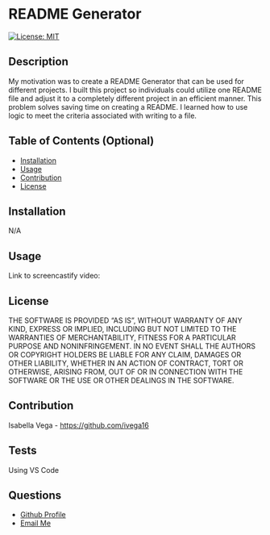 # README Generator

  [![License: MIT](https://img.shields.io/badge/License-MIT-yellow.svg)](https://opensource.org/licenses/MIT)

  ## Description
  
  My motivation was to create a README Generator that can be used for different projects. I built this project so individuals could utilize one README file and adjust it to a completely different project in an efficient manner. This problem solves saving time on creating a README. I learned how to use logic to meet the criteria associated with writing to a file. 
  
  ## Table of Contents (Optional)
  
  - [Installation](#installation)
  - [Usage](#usage)
  - [Contribution](#contribution)
  - [License](#license)
  
  ## Installation
  
  N/A
  
  ## Usage
  
  Link to screencastify video:
  
  
  ## License
  
  THE SOFTWARE IS PROVIDED “AS IS”, WITHOUT WARRANTY OF ANY KIND, EXPRESS OR IMPLIED, INCLUDING BUT NOT LIMITED TO THE WARRANTIES OF MERCHANTABILITY, FITNESS FOR A PARTICULAR PURPOSE AND NONINFRINGEMENT. IN NO EVENT SHALL THE AUTHORS OR COPYRIGHT HOLDERS BE LIABLE FOR ANY CLAIM, DAMAGES OR OTHER LIABILITY, WHETHER IN AN ACTION OF CONTRACT, TORT OR OTHERWISE, ARISING FROM, OUT OF OR IN CONNECTION WITH THE SOFTWARE OR THE USE OR OTHER DEALINGS IN THE SOFTWARE.  
  

  
  ## Contribution
  
  Isabella Vega - https://github.com/ivega16  

  ## Tests
  
  Using VS Code

  ## Questions

  <ul>
    <li> <a href="https://github.com/ivega16">Github Profile </a> </li>
    <li> <a href="mailto:imvega100@gmail.com">Email Me </a> </li>
  </ul>
